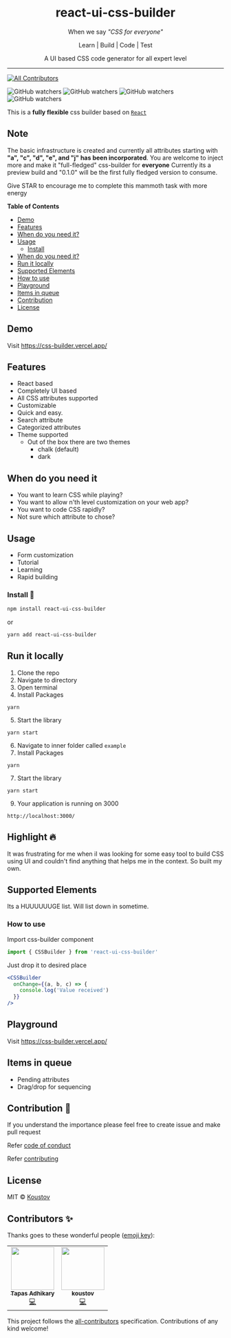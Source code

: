<div align="center">

   <p>
    <h1>react-ui-css-builder</h1>
  </p>
  <p>
     When we say <i>"CSS for everyone"</i>
  </p>
  <p>
     Learn | Build | Code | Test
  </p>
  <p>A UI based CSS code generator for all expert level</p>

  <p>

  </p>
</div>

---
<!-- ALL-CONTRIBUTORS-BADGE:START - Do not remove or modify this section -->
[![All Contributors](https://img.shields.io/badge/all_contributors-2-orange.svg?style=flat-square)](#contributors-)
<!-- ALL-CONTRIBUTORS-BADGE:END -->
![GitHub watchers](https://img.shields.io/github/watchers/koustov/css-builder.svg?logo=github&label=Watch) ![GitHub watchers](https://img.shields.io/github/issues/koustov/css-builder?logo=github&label=Issues) ![GitHub watchers](https://img.shields.io/github/stars/koustov/css-builder?logo=github&label=Stars) ![GitHub watchers](https://img.shields.io/npm/dt/react-ui-css-builder.svg?logo=npm&label=downloads)

This is a **fully flexible** css builder based on [`React`](https://facebook.github.io/react/)

## Note

The basic infrastructure is created and currently all attributes starting with **"a", "c", "d", "e", and "j" has been incorporated**.
You are welcome to inject more and make it "full-fledged" css-builder for **everyone**
Currently its a preview build and "0.1.0" will be the first fully fledged version to consume.

Give STAR to encourage me to complete this mammoth task with more energy

**Table of Contents**

- [Demo](#demo)
- [Features](#features)
- [When do you need it?](#when-do-you-need-it)
- [Usage](#usage)
  - [Install](#install)
- [When do you need it?](#when-do-you-need-it)
- [Run it locally](#run-it-locally)
- [Supported Elements](#supported-elements)
- [How to use](#how-to-use)
- [Playground](#playground)
- [Items in queue](#items-in-queue)
- [Contribution](#contribution)
- [License](#license)

## Demo

Visit https://css-builder.vercel.app/

## Features

- React based
- Completely UI based
- All CSS attributes supported
- Customizable
- Quick and easy.
- Search attribute
- Categorized attributes
- Theme supported
  - Out of the box there are two themes
    - chalk (default)
    - dark

## When do you need it

- You want to learn CSS while playing?
- You want to allow n'th level customization on your web app?
- You want to code CSS rapidly?
- Not sure which attribute to chose?

## Usage

- Form customization
- Tutorial
- Learning
- Rapid building

### Install 🐙

```bash
npm install react-ui-css-builder
```

or

```bash
yarn add react-ui-css-builder
```

## Run it locally

1. Clone the repo
2. Navigate to directory
3. Open terminal
4. Install Packages

```
yarn
```

5. Start the library

```
yarn start
```

6. Navigate to inner folder called `example`
7. Install Packages

```
yarn
```

7. Start the library

```
yarn start
```

9. Your application is running on 3000

```
http://localhost:3000/
```

## Highlight 🔥

It was frustrating for me when iI was looking for some easy tool to build CSS using UI and couldn't find anything that helps me in the context. So built my own.

## Supported Elements

Its a HUUUUUUGE list. Will list down in sometime.

### How to use

Import css-builder component

```jsx
import { CSSBuilder } from 'react-ui-css-builder'
```

Just drop it to desired place

```jsx
<CSSBuilder
  onChange={(a, b, c) => {
    console.log('Value received')
  }}
/>
```

## Playground

Visit https://css-builder.vercel.app/

## Items in queue

- Pending attributes
- Drag/drop for sequencing

## Contribution 🍰

If you understand the importance please feel free to create issue and make pull request

Refer [code of conduct ](./CODE_OF_CONDUCT.md)

Refer [contributing ](./CONTRIBUTING.md)

## License

MIT © [Koustov](https://github.com/koustov)

## Contributors ✨

Thanks goes to these wonderful people ([emoji key](https://allcontributors.org/docs/en/emoji-key)):

<!-- ALL-CONTRIBUTORS-LIST:START - Do not remove or modify this section -->
<!-- prettier-ignore-start -->
<!-- markdownlint-disable -->
<table>
  <tr>
    <td align="center"><a href="https://tapasadhikary.com"><img src="https://avatars.githubusercontent.com/u/3633137?v=4?s=100" width="100px;" alt=""/><br /><sub><b>Tapas Adhikary</b></sub></a><br /><a href="https://github.com/koustov/css-builder/commits?author=atapas" title="Code">💻</a></td>
    <td align="center"><a href="https://github.com/koustov"><img src="https://avatars.githubusercontent.com/u/7145967?v=4?s=100" width="100px;" alt=""/><br /><sub><b>koustov</b></sub></a><br /><a href="https://github.com/koustov/css-builder/commits?author=koustov" title="Code">💻</a></td>
  </tr>
</table>

<!-- markdownlint-restore -->
<!-- prettier-ignore-end -->

<!-- ALL-CONTRIBUTORS-LIST:END -->

This project follows the [all-contributors](https://github.com/all-contributors/all-contributors) specification. Contributions of any kind welcome!
